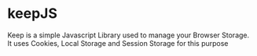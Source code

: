 # keepJS
Keep is a simple Javascript Library used to manage your Browser Storage. It uses Cookies, Local Storage and Session Storage for this purpose
